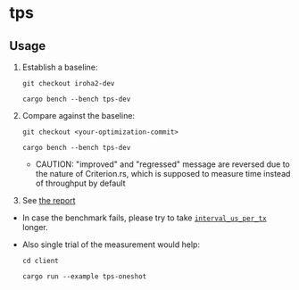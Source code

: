 # tps

## Usage

1. Establish a baseline:

    ```
    git checkout iroha2-dev
    ```
    ```
    cargo bench --bench tps-dev
    ```

2. Compare against the baseline:

    ```
    git checkout <your-optimization-commit>
    ```
    ```
    cargo bench --bench tps-dev
    ```
    * CAUTION: "improved" and "regressed" message are reversed due to the nature of Criterion.rs, which is supposed to measure time instead of throughput by default

3. See [the report](../../../target/criterion/report/index.html)

* In case the benchmark fails, please try to take [`interval_us_per_tx`](config.json) longer.

* Also single trial of the measurement would help:

    ```
    cd client
    ```
    ```
    cargo run --example tps-oneshot
    ```
